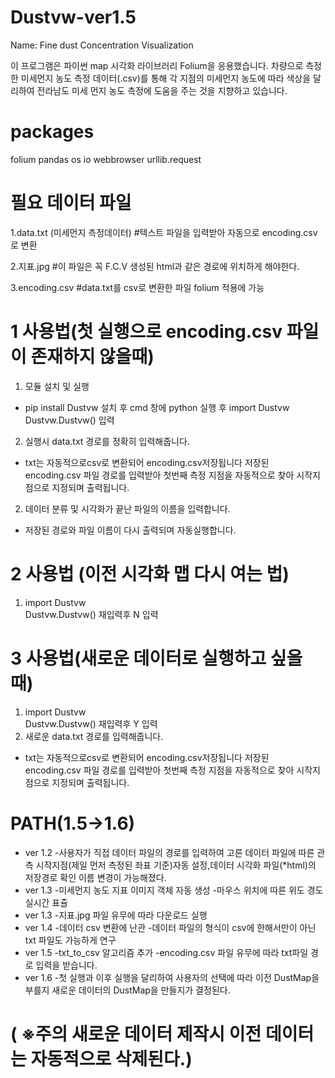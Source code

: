 # Dustvw-ver1.5
Name: Fine dust Concentration Visualization

이 프로그램은 파이썬 map 시각화 라이브러리 Folium을 응용했습니다.
차량으로 측정한 미세먼지 농도 측정 데이터(.csv)를 통해 각 지점의 미세먼지 농도에 따라
색상을 달리하여 전라남도 미세 먼지 농도 측정에 도움을 주는 것을 지향하고 있습니다.

# packages

folium
pandas 
os
io
webbrowser
urllib.request

# 필요 데이터 파일


1.data.txt (미세먼지 측정데이터)
#텍스트 파일을 입력받아 자동으로 encoding.csv로 변환

2.지표.jpg
#이 파일은 꼭 F.C.V 생성된 html과 같은 경로에 위치하게 해야한다.

3.encoding.csv
#data.txt를 csv로 변환한 파일 folium 적용에 가능

# 1 사용법(첫 실행으로 encoding.csv 파일이 존재하지 않을때)
1. 모듈 설치 및 실행
- pip install Dustvw 설치 후 cmd 창에 python  실행 후 
    import Dustvw
    Dustvw.Dustvw() 입력
2. 실행시 data.txt 경로를 정확히 입력해줍니다.
- txt는 자동적으로csv로 변환되어 encoding.csv저장됩니다
    저장된 encoding.csv 파일 경로를 입력받아 첫번째 측정 지점을 자동적으로 찾아 시작지점으로 지정되며 출력됩니다.

2. 데이터 분류 및 시각화가 끝난 파일의 이름을 입력합니다.
- 저장된 경로와 파일 이름이 다시 출력되며 자동실행합니다.
# 2 사용법 (이전 시각화 맵 다시 여는 법)
1. import Dustvw    
    Dustvw.Dustvw() 재입력후 N 입력
# 3 사용법(새로운 데이터로 실행하고 싶을 때)

1. import Dustvw    
    Dustvw.Dustvw() 재입력후 Y 입력
2. 새로운 data.txt 경로를 입력해줍니다.
- txt는 자동적으로csv로 변환되어 encoding.csv저장됩니다
    저장된 encoding.csv 파일 경로를 입력받아 첫번째 측정 지점을 자동적으로 찾아 시작지점으로 지정되며 출력됩니다.

# PATH(1.5->1.6)

- ver 1.2
-사용자가 직접 데이터 파일의 경로를 입력하여 고른 데이터 파일에 따른 
관측 시작지점(제일 먼저 측정된 좌표 기준)자동 설정,데이터 시각화 파일(*html)의 저장경로 확인 
이름 변경이 가능해졌다.  
- ver 1.3
-미세먼지 농도 지표 이미지 객체 자동 생성
-마우스 위치에 따른 위도 경도 실시간 표츌
- ver 1.3
-지표.jpg 파일 유무에 따라 다운로드 실행
- ver 1.4
-데이터 csv 변환에 난관
-데이터 파일의 형식이 csv에 한해서만이 아닌 txt 파일도 가능하게 연구
- ver 1.5
-txt_to_csv 알고리즘 추가
-encoding.csv 파일 유무에 따라 txt파일 경로 입력을 받습니다.
- ver 1.6
-첫 실행과 이후 실행을 달리하여 사용자의 선택에 따라 이전 DustMap을 부를지
새로운 데이터의 DustMap을 만들지가 결정된다.
# ( ※주의 새로운 데이터 제작시 이전 데이터는 자동적으로 삭제된다.)